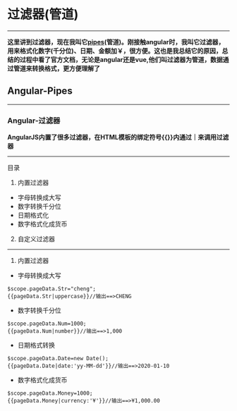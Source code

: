 # 过滤器(管道)
******
**这里讲到过滤器，现在我叫它[pipes](https://github.com/huich/Pipes/blob/master/items/pipe.md)(管道)。刚接触angular时，我叫它过滤器，用来格式化数字(千分位)、日期、金额加￥，很方便。这也是我总结它的原因，总结的过程中看了官方文档，无论是angular还是vue,他们叫过滤器为管道，数据通过管道来转换格式，更方便理解了**
## Angular-Pipes
******
### Angular-过滤器  
**AngularJS内置了很多过滤器，在HTML模板的绑定符号{{}}内通过｜来调用过滤器**  
******
目录  

1. 内置过滤器  
  * 字母转换成大写  
  * 数字转换千分位  
  * 日期格式化  
  * 数字格式化成货币  
  
2. 自定义过滤器  
******
1. 内置过滤器  
* 字母转换成大写 
```
$scope.pageData.Str="cheng";
{{pageData.Str|uppercase}}//输出==>CHENG
``` 
* 数字转换千分位 
```
$scope.pageData.Num=1000;
{{pageData.Num|number}}//输出==>1,000
``` 
* 日期格式转换 
```
$scope.pageData.Date=new Date();
{{pageData.Date|date:'yy-MM-dd'}}//输出==>2020-01-10
``` 
* 数字格式化成货币 
```
$scope.pageData.Money=1000;
{{pageData.Money|currency:'¥'}}//输出==>¥1,000.00
``` 
  
